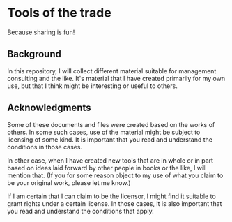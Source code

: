 <!-- This is the GitHub README file for the Tools of the trade repository -->

# Tools of the trade

Because sharing is fun!

## Background

In this repository, I will collect different material suitable for management consulting and the like. It's material that I have created primarily for my own use, but that I think might be interesting or useful to others.

## Acknowledgments

Some of these documents and files were created based on the works of others. In some such cases, use of the material might be subject to licensing of some kind. It is important that you read and understand the conditions in those cases.

In other case, when I have created new tools that are in whole or in part based on ideas laid forward by other people in books or the like, I will mention that. (If you for some reason object to my use of what you claim to be your original work, please let me know.)

If I am certain that I can claim to be the licensor, I might find it suitable to grant rights under a certain license. In those cases, it is also important that you read and understand the conditions that apply.
